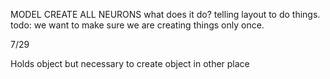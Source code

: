 


MODEL CREATE ALL NEURONS what does it do?
telling layout to do things.
todo: we want to make sure we are creating things only once.

7/29 

Holds object but necessary to create object in other place 



